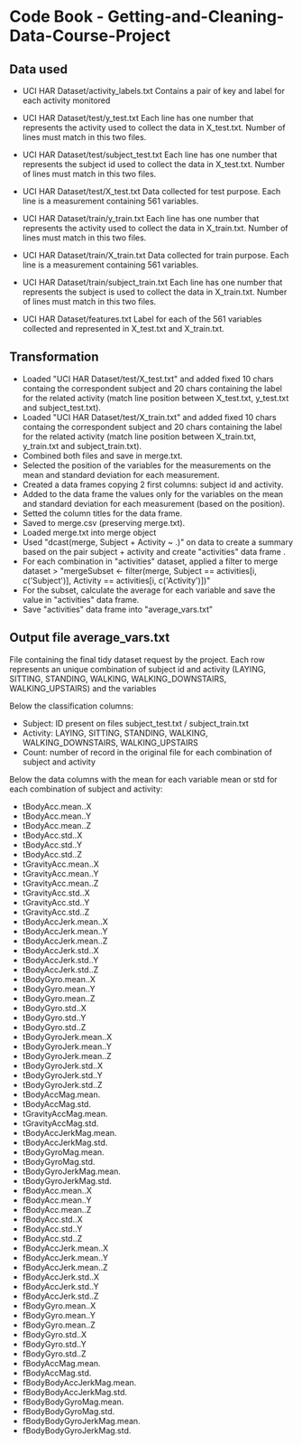 # Code Book - Getting-and-Cleaning-Data-Course-Project

## Data used

* UCI HAR Dataset/activity_labels.txt
Contains a pair of key and label for each activity monitored

* UCI HAR Dataset/test/y_test.txt
Each line has one number that represents the activity used to collect the data in X_test.txt. Number of lines must match in this two files.

* UCI HAR Dataset/test/subject_test.txt
Each line has one number that represents the subject id used to collect the data in X_test.txt. Number of lines must match in this two files.

* UCI HAR Dataset/test/X_test.txt
Data collected for test purpose. Each line is a measurement containing 561 variables.

* UCI HAR Dataset/train/y_train.txt
Each line has one number that represents the activity used to collect the data in X_train.txt. Number of lines must match in this two files.

* UCI HAR Dataset/train/X_train.txt
Data collected for train purpose. Each line is a measurement containing 561 variables.

* UCI HAR Dataset/train/subject_train.txt
Each line has one number that represents the subject is used to collect the data in X_train.txt. Number of lines must match in this two files.

* UCI HAR Dataset/features.txt
Label for each of the 561 variables collected and represented in X_test.txt and X_train.txt.

## Transformation

* Loaded "UCI HAR Dataset/test/X_test.txt" and added fixed 10 chars containg the correspondent subject and 20 chars containing the label for the related activity (match line position between X_test.txt, y_test.txt and subject_test.txt).
* Loaded "UCI HAR Dataset/test/X_train.txt" and added fixed 10 chars containg the correspondent subject and 20 chars containing the label for the related activity (match line position between X_train.txt, y_train.txt and subject_train.txt).
* Combined both files and save in merge.txt.
* Selected the position of the variables for the measurements on the mean and standard deviation for each measurement.
* Created a data frames copying 2 first columns: subject id and activity.
* Added to the data frame the values only for the variables on the mean and standard deviation for each measurement (based on the position).
* Setted the column titles for the data frame.
* Saved to merge.csv (preserving merge.txt).
* Loaded merge.txt into merge object
* Used "dcast(merge, Subject + Activity ~ .)" on data to create a summary based on the pair subject + activity and create "activities" data frame .
* For each combination in "activities" dataset, applied a filter to merge dataset > "mergeSubset <- filter(merge, Subject == activities[i, c('Subject')], Activity == activities[i, c('Activity')])" 
* For the subset, calculate the average for each variable and save the value in "activities" data frame.
* Save "activities" data frame into "average_vars.txt"


## Output file average_vars.txt

File containing the final tidy  dataset request by the project. Each row represents an unique combination of subject id and activity (LAYING, SITTING, STANDING, WALKING, WALKING_DOWNSTAIRS, WALKING_UPSTAIRS) and the variables 

Below the classification columns:

* Subject: ID present on files subject_test.txt / subject_train.txt
* Activity: LAYING, SITTING, STANDING, WALKING, WALKING_DOWNSTAIRS, WALKING_UPSTAIRS
* Count: number of record in the original file for each combination of subject and activity

Below the data columns with the mean for each variable mean or std for each combination of subject and activity:
* tBodyAcc.mean..X
* tBodyAcc.mean..Y
* tBodyAcc.mean..Z
* tBodyAcc.std..X
* tBodyAcc.std..Y
* tBodyAcc.std..Z
* tGravityAcc.mean..X
* tGravityAcc.mean..Y
* tGravityAcc.mean..Z
* tGravityAcc.std..X
* tGravityAcc.std..Y
* tGravityAcc.std..Z
* tBodyAccJerk.mean..X
* tBodyAccJerk.mean..Y
* tBodyAccJerk.mean..Z
* tBodyAccJerk.std..X
* tBodyAccJerk.std..Y
* tBodyAccJerk.std..Z
* tBodyGyro.mean..X
* tBodyGyro.mean..Y
* tBodyGyro.mean..Z
* tBodyGyro.std..X
* tBodyGyro.std..Y
* tBodyGyro.std..Z
* tBodyGyroJerk.mean..X
* tBodyGyroJerk.mean..Y
* tBodyGyroJerk.mean..Z
* tBodyGyroJerk.std..X
* tBodyGyroJerk.std..Y
* tBodyGyroJerk.std..Z
* tBodyAccMag.mean.
* tBodyAccMag.std.
* tGravityAccMag.mean.
* tGravityAccMag.std.
* tBodyAccJerkMag.mean.
* tBodyAccJerkMag.std.
* tBodyGyroMag.mean.
* tBodyGyroMag.std.
* tBodyGyroJerkMag.mean.
* tBodyGyroJerkMag.std.
* fBodyAcc.mean..X
* fBodyAcc.mean..Y
* fBodyAcc.mean..Z
* fBodyAcc.std..X
* fBodyAcc.std..Y
* fBodyAcc.std..Z
* fBodyAccJerk.mean..X
* fBodyAccJerk.mean..Y
* fBodyAccJerk.mean..Z
* fBodyAccJerk.std..X
* fBodyAccJerk.std..Y
* fBodyAccJerk.std..Z
* fBodyGyro.mean..X
* fBodyGyro.mean..Y
* fBodyGyro.mean..Z
* fBodyGyro.std..X
* fBodyGyro.std..Y
* fBodyGyro.std..Z
* fBodyAccMag.mean.
* fBodyAccMag.std.
* fBodyBodyAccJerkMag.mean.
* fBodyBodyAccJerkMag.std.
* fBodyBodyGyroMag.mean.
* fBodyBodyGyroMag.std.
* fBodyBodyGyroJerkMag.mean.
* fBodyBodyGyroJerkMag.std.
